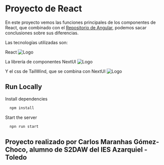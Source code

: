 
# Proyecto de React

En este proyecto vemos las funciones principales de los componentes de React, que combinado con el [Repositorio de Angular](https://github.com/Carlistos10/AngularComponentes), podemos sacar conclusiones sobre sus diferencias.

Las tecnologías utilizadas son:

React
![Logo](https://media.dev.to/cdn-cgi/image/width=1080,height=1080,fit=cover,gravity=auto,format=auto/https%3A%2F%2Fdev-to-uploads.s3.amazonaws.com%2Fuploads%2Farticles%2F096baapsqqt9fks0us99.png)

La librería de componentes NextUI
![Logo](https://nextui.org/nextui-banner.png)

Y el css de TailWind, que se combina con NextUI
![Logo](https://vabadus.es/images/cache/imagen_nodo/images/articulos/64b524021adc5990918944.png)

## Run Locally

Install dependencies

```bash
  npm install
```

Start the server

```bash
  npn run start
```
## Proyecto realizado por Carlos Maranhas Gómez-Choco, alumno de S2DAW del IES Azarquiel - Toledo
